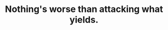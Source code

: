 ---
title: Nothing's worse than attacking what yields.
tags: acceptance daoism opposites resilience
---